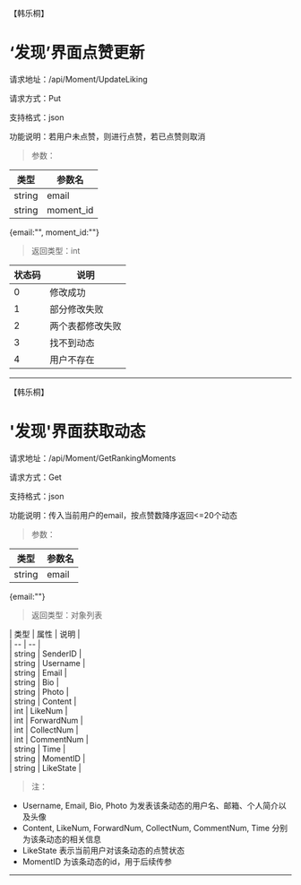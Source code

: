 【韩乐桐】
# ‘发现’界面点赞更新 #
请求地址：/api/Moment/UpdateLiking   

请求方式：Put  
   
支持格式：json   
  
功能说明：若用户未点赞，则进行点赞，若已点赞则取消
    


> 参数：   

| 类型 | 参数名 |  
| --- | --- |   
| string | email |   
| string | moment_id |  

{email:"", moment_id:""}


> 返回类型：int  

| 状态码 | 说明 |  
| -- | -- |  
| 0 | 修改成功 |  
| 1 | 部分修改失败 |  
| 2 | 两个表都修改失败 |  
| 3 | 找不到动态 |  
| 4 | 用户不存在 |  

  
 

----------------
  
  
【韩乐桐】
# '发现'界面获取动态 #
请求地址：/api/Moment/GetRankingMoments  
  
请求方式：Get
    
支持格式：json  
  
功能说明：传入当前用户的email，按点赞数降序返回<=20个动态    


> 参数：  

| 类型 | 参数名 |  
| --- | --- |   
| string | email |   

{email:""}   


> 返回类型：对象列表  

| 类型 | 属性 | 说明 |    
| -- | -- |  
| string | SenderID |   
| string | Username |  
| string | Email |  
| string | Bio |  
| string | Photo |  
| string | Content |  
| int | LikeNum |  
| int | ForwardNum |  
| int | CollectNum |  
| int | CommentNum |  
| string | Time |     
| string | MomentID |  
| string | LikeState |  



>注：
>
- Username, Email, Bio, Photo 为发表该条动态的用户名、邮箱、个人简介以及头像
- Content, LikeNum, ForwardNum, CollectNum, CommentNum, Time 分别为该条动态的相关信息
- LikeState 表示当前用户对该条动态的点赞状态
- MomentID 为该条动态的id，用于后续传参
  
                       



---------------------



